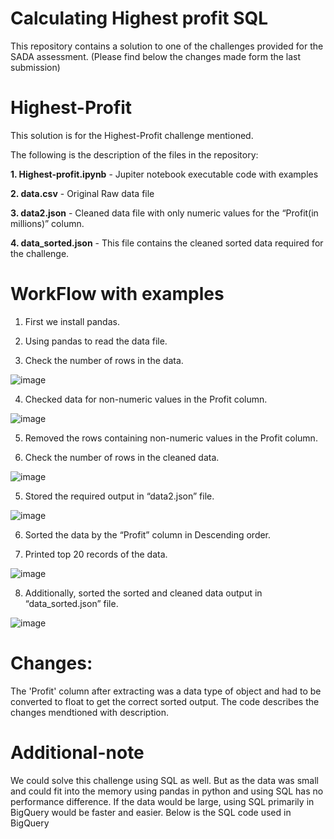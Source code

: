 # Calculating Highest profit SQL
This repository contains a solution to one of the challenges provided for the SADA assessment.
(Please find below the changes made form the last submission)
# Highest-Profit
This solution is for the Highest-Profit challenge mentioned. 

The following is the description of the files in the repository:

**1. Highest-profit.ipynb** - Jupiter notebook executable code with examples

**2. data.csv** - Original Raw data file

**3. data2.json** - Cleaned data file with only numeric values for the “Profit(in millions)” column.

**4. data_sorted.json** - This file contains the cleaned sorted data required for the challenge.

# WorkFlow with examples
1. First we install pandas.

2. Using pandas to read the data file.

3. Check the number of rows in the data.

![image](https://user-images.githubusercontent.com/82992833/166964501-f280748e-1449-4d8b-8ba8-94a57578be12.png)

4. Checked data for non-numeric values in the Profit column.

![image](https://user-images.githubusercontent.com/82992833/166965128-24b01e16-cfc9-4ccf-982f-90f3a41af3f9.png)

5. Removed the rows containing non-numeric values in the Profit column.

6. Check the number of rows in the cleaned data.

![image](https://user-images.githubusercontent.com/82992833/166965099-583a4a7a-2b21-4eb7-b893-cfeb8d68da10.png)

5. Stored the required output in “data2.json” file.

![image](https://user-images.githubusercontent.com/82992833/166964884-144211e4-76bd-4163-a6a4-ff026286a4a6.png)

6. Sorted the data by the “Profit” column in Descending order.

7. Printed top 20 records of the data.

![image](https://user-images.githubusercontent.com/82992833/167268025-3dc7df81-8d53-48ef-ac44-f8d95598b9ff.png)

8. Additionally, sorted the sorted and cleaned data output in “data_sorted.json” file.

![image](https://user-images.githubusercontent.com/82992833/167268038-02da07ff-5890-4d52-b537-bae7cf097fad.png)

# Changes:
The 'Profit' column after extracting was a data type of object and had to be converted to float to get the correct sorted output.
The code describes the changes mendtioned with description.

# Additional-note
We could solve this challenge using SQL as well. But as the data was small and could fit into the memory using pandas in python and using SQL has no performance difference. If the data would be large, using SQL primarily in BigQuery would be faster and easier.
Below is the SQL code used in BigQuery
